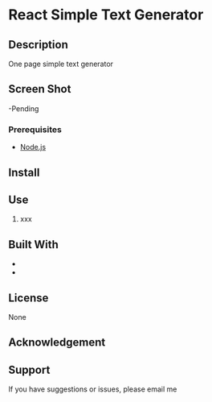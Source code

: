 # React Simple Text Generator

## Description

One page simple text generator

## Screen Shot

-Pending

### Prerequisites

- [Node.js](https://nodejs.org/en/)

## Install

## Use

1. xxx

## Built With

-
-

## License

None

## Acknowledgement

## Support

If you have suggestions or issues, please email me
